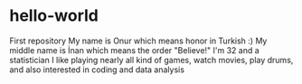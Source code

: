 # hello-world
First repository
My name is Onur which means honor in Turkish :)
My middle name is İnan which means the order "Believe!"
I'm 32 and a statistician
I like playing nearly all kind of games, watch movies, play drums, and also interested in coding and data analysis
